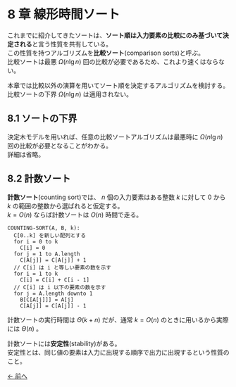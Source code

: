 # 8 章 線形時間ソート

これまでに紹介してきたソートは、**ソート順は入力要素の比較にのみ基づいて決定される**と言う性質を共有している。  
この性質を持つアルゴリズムを**比較ソート**(comparison sorts)と呼ぶ。  
比較ソートは最悪 $\Omega(n\lg n)$ 回の比較が必要であるため、これより速くはならない。

本章では比較以外の演算を用いてソート順を決定するアルゴリズムを検討する。  
比較ソートの下界 $\Omega(n\lg n)$ は適用されない。

## 8.1 ソートの下界

決定木モデルを用いれば、任意の比較ソートアルゴリズムは最悪時に $\Omega(n\lg n)$ 回の比較が必要となることがわかる。  
詳細は省略。

## 8.2 計数ソート

**計数ソート**(counting sort)では、 $n$ 個の入力要素はある整数 $k$ に対して $0$ から $k$ の範囲の整数から選ばれると仮定する。  
$k = O(n)$ ならば計数ソートは $O(n)$ 時間で走る。

```pseudo
COUNTING-SORT(A, B, k):
  C[0..k] を新しい配列とする
  for i = 0 to k
    C[i] = 0
  for j = 1 to A.length
    C[A[j]] = C[A[j]] + 1
  // C[i] は i と等しい要素の数を示す
  for i = 1 to k
    C[i] = C[i] + C[i - 1]
  // C[i] は i 以下の要素の数を示す
  for j = A.length downto 1
    B[C[A[j]]] = A[j]
    C[A[j]] = C[A[j]] - 1
```

計数ソートの実行時間は $\Theta(k + n)$ だが、通常 $k = O(n)$ のときに用いるから実際には $\Theta(n)$ 。

計数ソートには**安定性**(stability)がある。  
安定性とは、同じ値の要素は入力に出現する順序で出力に出現するという性質のこと。

[← 前へ](../ch07/note.md)
